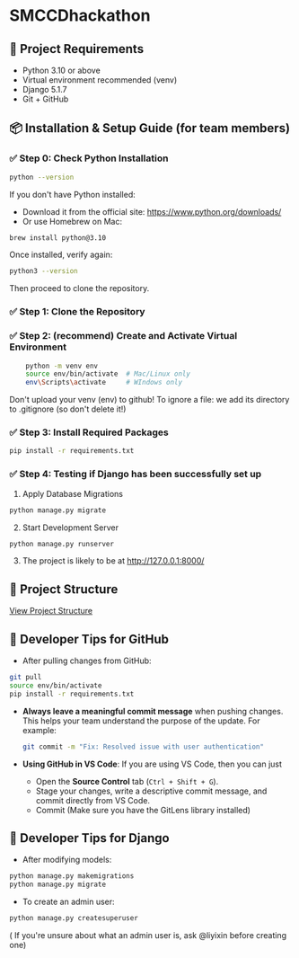 # SMCCDhackathon

## 🧰 Project Requirements
- Python 3.10 or above
- Virtual environment recommended (venv)
- Django 5.1.7
- Git + GitHub

## 📦 Installation & Setup Guide (for team members)
### ✅ Step 0: Check Python Installation
```bash
python --version
```


If you don't have Python installed:
- Download it from the official site: https://www.python.org/downloads/
- Or use Homebrew on Mac:
```bash
brew install python@3.10
```

Once installed, verify again:
```bash
python3 --version
```

Then proceed to clone the repository.

### ✅ Step 1: Clone the Repository
### ✅ Step 2: (recommend) Create and Activate Virtual Environment
```bash
    python -m venv env
    source env/bin/activate  # Mac/Linux only
    env\Scripts\activate     # WIndows only
```
Don't upload your venv (env) to github! 
To ignore a file: we add its directory to .gitignore (so don't delete it!)

### ✅ Step 3: Install Required Packages
```bash
pip install -r requirements.txt
```
### ✅ Step 4: Testing if Django has been successfully set up
1. Apply Database Migrations
```bash
python manage.py migrate
```
2. Start Development Server
```bash
python manage.py runserver
```

3. The project is likely to be at http://127.0.0.1:8000/ 

## 📂 Project Structure
[View Project Structure](./PROJECT_STRUCTURE.md)


## 🧪 Developer Tips for GitHub
- After pulling changes from GitHub:
```bash
git pull
source env/bin/activate
pip install -r requirements.txt
```
- **Always leave a meaningful commit message** when pushing changes. 
This helps your team understand the purpose of the update. For example:
  ```bash
  git commit -m "Fix: Resolved issue with user authentication"
  ```

- **Using GitHub in VS Code**:
  If you are using VS Code, then you can just
  - Open the **Source Control** tab (`Ctrl + Shift + G`).
  - Stage your changes, write a descriptive commit message, and commit directly from VS Code.
  - Commit
  (Make sure you have the GitLens library installed)

## 🧪 Developer Tips for Django
- After modifying models:
```bash
python manage.py makemigrations
python manage.py migrate
```

- To create an admin user: 
```bash
python manage.py createsuperuser
```
( If you're unsure about what an admin user is, ask @liyixin before creating one)
